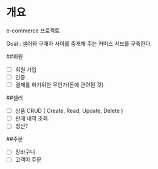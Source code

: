 # 개요
e-commerce 프로젝트

Goal : 셀러와 구매자 사이를 중개해 주는 커머스 서브를 구축한다.

##회원
- [ ] 회원 가입
- [ ] 인증
- [ ] 결제를 하기위한 무언가(돈에 관련된 것)

##셀러
- [ ] 상품 CRUD ( Create, Read, Update, Delete )
- [ ] 판매 내역 조회
- [ ] 정산?

##주문
- [ ] 장바구니
- [ ] 고객이 주문
